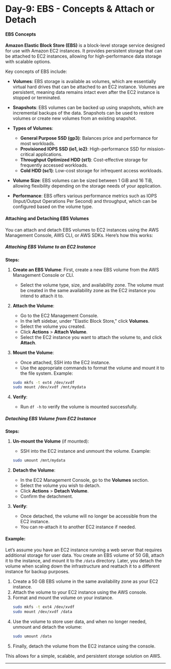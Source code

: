 # Day-9: EBS - Concepts & Attach or Detach

#### **EBS Concepts**

**Amazon Elastic Block Store (EBS)** is a block-level storage service designed for use with Amazon EC2 instances. It provides persistent storage that can be attached to EC2 instances, allowing for high-performance data storage with scalable options.

Key concepts of EBS include:

- **Volumes**: EBS storage is available as volumes, which are essentially virtual hard drives that can be attached to an EC2 instance. Volumes are persistent, meaning data remains intact even after the EC2 instance is stopped or terminated.
  
- **Snapshots**: EBS volumes can be backed up using snapshots, which are incremental backups of the data. Snapshots can be used to restore volumes or create new volumes from an existing snapshot.

- **Types of Volumes**: 
  - **General Purpose SSD (gp3)**: Balances price and performance for most workloads.
  - **Provisioned IOPS SSD (io1, io2)**: High-performance SSD for mission-critical applications.
  - **Throughput Optimized HDD (st1)**: Cost-effective storage for frequently accessed workloads.
  - **Cold HDD (sc1)**: Low-cost storage for infrequent access workloads.

- **Volume Size**: EBS volumes can be sized between 1 GiB and 16 TiB, allowing flexibility depending on the storage needs of your application.

- **Performance**: EBS offers various performance metrics such as IOPS (Input/Output Operations Per Second) and throughput, which can be configured based on the volume type.

#### **Attaching and Detaching EBS Volumes**

You can attach and detach EBS volumes to EC2 instances using the AWS Management Console, AWS CLI, or AWS SDKs. Here’s how this works:

##### **Attaching EBS Volume to an EC2 Instance**

**Steps:**

1. **Create an EBS Volume**: First, create a new EBS volume from the AWS Management Console or CLI.
   - Select the volume type, size, and availability zone. The volume must be created in the same availability zone as the EC2 instance you intend to attach it to.

2. **Attach the Volume**:
   - Go to the EC2 Management Console.
   - In the left sidebar, under "Elastic Block Store," click **Volumes**.
   - Select the volume you created.
   - Click **Actions** > **Attach Volume**.
   - Select the EC2 instance you want to attach the volume to, and click **Attach**.

3. **Mount the Volume**:
   - Once attached, SSH into the EC2 instance.
   - Use the appropriate commands to format the volume and mount it to the file system.
   Example:
   ```bash
   sudo mkfs -t ext4 /dev/xvdf
   sudo mount /dev/xvdf /mnt/mydata
   ```

4. **Verify**:
   - Run `df -h` to verify the volume is mounted successfully.

##### **Detaching EBS Volume from EC2 Instance**

**Steps:**

1. **Un-mount the Volume** (if mounted):
   - SSH into the EC2 instance and unmount the volume.
   Example:
   ```bash
   sudo umount /mnt/mydata
   ```

2. **Detach the Volume**:
   - In the EC2 Management Console, go to the **Volumes** section.
   - Select the volume you wish to detach.
   - Click **Actions** > **Detach Volume**.
   - Confirm the detachment.

3. **Verify**:
   - Once detached, the volume will no longer be accessible from the EC2 instance.
   - You can re-attach it to another EC2 instance if needed.

#### **Example:**

Let’s assume you have an EC2 instance running a web server that requires additional storage for user data. You create an EBS volume of 50 GB, attach it to the instance, and mount it to the `/data` directory. Later, you detach the volume when scaling down the infrastructure and reattach it to a different instance for backup purposes.

1. Create a 50 GB EBS volume in the same availability zone as your EC2 instance.
2. Attach the volume to your EC2 instance using the AWS console.
3. Format and mount the volume on your instance.
   ```bash
   sudo mkfs -t ext4 /dev/xvdf
   sudo mount /dev/xvdf /data
   ```
4. Use the volume to store user data, and when no longer needed, unmount and detach the volume:
   ```bash
   sudo umount /data
   ```
5. Finally, detach the volume from the EC2 instance using the console.

This allows for a simple, scalable, and persistent storage solution on AWS.

---


